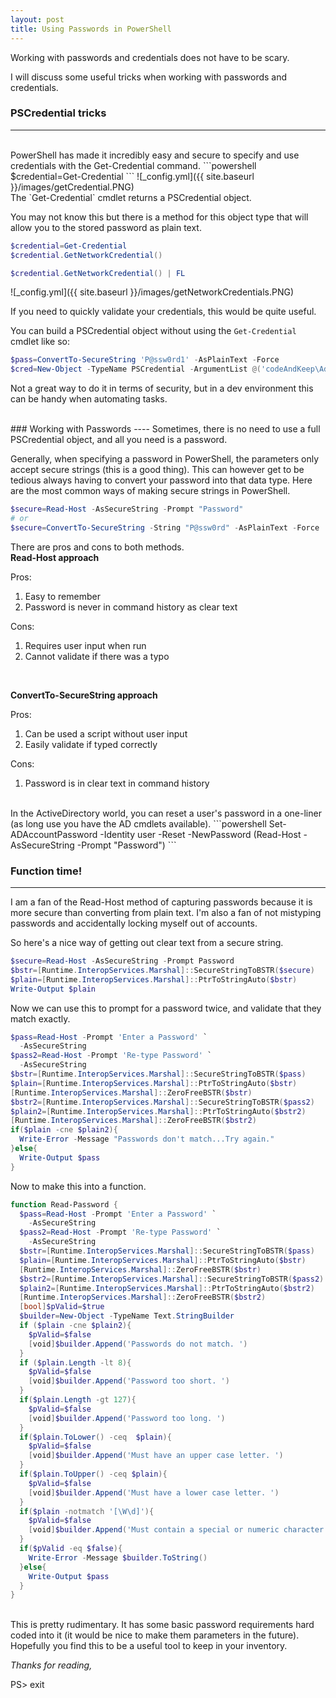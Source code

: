 ```yaml
---
layout: post
title: Using Passwords in PowerShell
---
```


Working with passwords and credentials does not have to be scary.

I will discuss some useful tricks when working with passwords and credentials.
### PSCredential tricks
----
<br>
PowerShell has made it incredibly easy and secure to specify and use credentials with the Get-Credential command.
```powershell
$credential=Get-Credential
```
![_config.yml]({{ site.baseurl }}/images/getCredential.PNG)

<br>
The `Get-Credential` cmdlet returns a PSCredential object.

You may not know this but there is a method for this object type that will allow you to the stored password as plain text.

```powershell
$credential=Get-Credential
$credential.GetNetworkCredential()

$credential.GetNetworkCredential() | FL
```

![_config.yml]({{ site.baseurl }}/images/getNetworkCredentials.PNG)

If you need to quickly validate your credentials, this would be quite useful.
<br>

You can build a PSCredential object without using the `Get-Credential` cmdlet like so:
```powershell
$pass=ConvertTo-SecureString 'P@ssw0rd1' -AsPlainText -Force
$cred=New-Object -TypeName PSCredential -ArgumentList @('codeAndKeep\Administrator',$pass)
```
Not a great way to do it in terms of security, but in a dev environment this can be handy when automating tasks.

<br>
### Working with Passwords
----
Sometimes, there is no need to use a full PSCredential object, and all you need is a password.

Generally, when specifying a password in PowerShell, the parameters only accept secure strings (this is a good thing).
This can however get to be tedious always having to convert your password into that data type.
Here are the most common ways of making secure strings in PowerShell.
```powershell
$secure=Read-Host -AsSecureString -Prompt "Password"
# or
$secure=ConvertTo-SecureString -String "P@ssw0rd" -AsPlainText -Force
```
There are pros and cons to both methods.
<br>
**Read-Host approach**

Pros:
1. Easy to remember
2. Password is never in command history as clear text

Cons:
1. Requires user input when run
2. Cannot validate if there was a typo
<br>

**ConvertTo-SecureString approach**

Pros:
1. Can be used a script without user input
2. Easily validate if typed correctly

Cons:
1. Password is in clear text in command history

<br>
In the ActiveDirectory world, you can reset a user's password in a one-liner (as long use you have the AD cmdlets available).
```powershell
Set-ADAccountPassword -Identity user -Reset -NewPassword (Read-Host -AsSecureString -Prompt "Password")
```
<br>

### Function time!
----

I am a fan of the Read-Host method of capturing passwords because it is more secure than converting from plain text.
I'm also a fan of not mistyping passwords and accidentally locking myself out of accounts.

So here's a nice way of getting out clear text from a secure string.
```powershell
$secure=Read-Host -AsSecureString -Prompt Password
$bstr=[Runtime.InteropServices.Marshal]::SecureStringToBSTR($secure)
$plain=[Runtime.InteropServices.Marshal]::PtrToStringAuto($bstr)
Write-Output $plain
```
Now we can use this to prompt for a password twice, and validate that they match exactly.

```powershell
$pass=Read-Host -Prompt 'Enter a Password' `
  -AsSecureString 
$pass2=Read-Host -Prompt 'Re-type Password' `
  -AsSecureString
$bstr=[Runtime.InteropServices.Marshal]::SecureStringToBSTR($pass)
$plain=[Runtime.InteropServices.Marshal]::PtrToStringAuto($bstr)
[Runtime.InteropServices.Marshal]::ZeroFreeBSTR($bstr)
$bstr2=[Runtime.InteropServices.Marshal]::SecureStringToBSTR($pass2)
$plain2=[Runtime.InteropServices.Marshal]::PtrToStringAuto($bstr2)
[Runtime.InteropServices.Marshal]::ZeroFreeBSTR($bstr2)
if($plain -cne $plain2){
  Write-Error -Message "Passwords don't match...Try again."
}else{
  Write-Output $pass
}
```

Now to make this into a function.

```powershell
function Read-Password {
  $pass=Read-Host -Prompt 'Enter a Password' `
    -AsSecureString 
  $pass2=Read-Host -Prompt 'Re-type Password' `
    -AsSecureString 
  $bstr=[Runtime.InteropServices.Marshal]::SecureStringToBSTR($pass)
  $plain=[Runtime.InteropServices.Marshal]::PtrToStringAuto($bstr)
  [Runtime.InteropServices.Marshal]::ZeroFreeBSTR($bstr)
  $bstr2=[Runtime.InteropServices.Marshal]::SecureStringToBSTR($pass2)
  $plain2=[Runtime.InteropServices.Marshal]::PtrToStringAuto($bstr2)
  [Runtime.InteropServices.Marshal]::ZeroFreeBSTR($bstr2)
  [bool]$pValid=$true
  $builder=New-Object -TypeName Text.StringBuilder
  if ($plain -cne $plain2){
    $pValid=$false
    [void]$builder.Append('Passwords do not match. ')
  }
  if ($plain.Length -lt 8){
    $pValid=$false
    [void]$builder.Append('Password too short. ')
  }
  if($plain.Length -gt 127){
    $pValid=$false
    [void]$builder.Append('Password too long. ')
  }
  if($plain.ToLower() -ceq  $plain){
    $pValid=$false
    [void]$builder.Append('Must have an upper case letter. ')
  }
  if($plain.ToUpper() -ceq $plain){
    $pValid=$false
    [void]$builder.Append('Must have a lower case letter. ')
  }
  if($plain -notmatch '[\W\d]'){
    $pValid=$false
    [void]$builder.Append('Must contain a special or numeric character. ')
  }
  if($pValid -eq $false){
    Write-Error -Message $builder.ToString()
  }else{
    Write-Output $pass
  }
}
```
<br>
This is pretty rudimentary.  It has some basic password requirements hard coded into it (it would be nice to make them parameters in the future).

<br>
Hopefully you find this to be a useful tool to keep in your inventory.

*Thanks for reading,*

PS> exit
